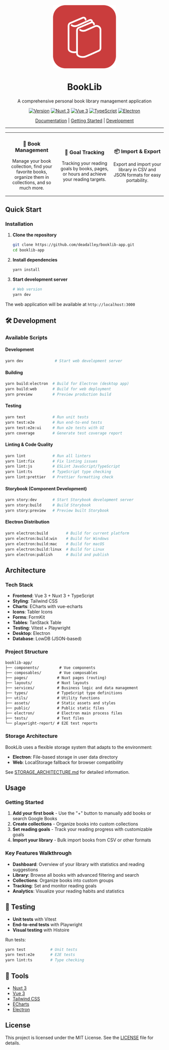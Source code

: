 <div align="center">
  <img src="https://raw.githubusercontent.com/deadalley/booklib-app/main/public/icon.svg" alt="BookLib Logo" width="200"/>
  <h1>BookLib</h1>
  <p>A comprehensive personal book library management application</p>
  
  [![Version](https://img.shields.io/badge/version-0.1.0-blue.svg)](https://github.com/deadalley/booklib-app)
  [![Nuxt 3](https://img.shields.io/badge/Nuxt-3-00C58E.svg)](https://nuxt.com)
  [![Vue 3](https://img.shields.io/badge/Vue-3-4FC08D.svg)](https://vuejs.org)
  [![TypeScript](https://img.shields.io/badge/TypeScript-007ACC.svg)](https://www.typescriptlang.org)
  [![Electron](https://img.shields.io/badge/Electron-9FEAF9.svg)](https://www.electronjs.org)
  
  [Documentation](#-features) | [Getting Started](#-quick-start) | [Development](#-development)
</div>

---

<div align="center">
  <table>
    <tr>
      <td align="center" width="33%">
        <h3>📖 Book Management</h3>
        <p>Manage your book collection, find your favorite books, organize them in collections, and so much more.</p>
      </td>
      <td align="center" width="33%">
        <h3>🎯 Goal Tracking</h3>
        <p>Tracking your reading goals by books, pages, or hours and achieve your reading targets.</p>
      </td>
      <td align="center" width="33%">
        <h3>📦 Import & Export</h3>
        <p>Export and import your library in CSV and JSON formats for easy portability.</p>
      </td>
    </tr>
  </table>
</div>

## Quick Start

### Installation

1. **Clone the repository**
   ```bash
   git clone https://github.com/deadalley/booklib-app.git
   cd booklib-app
   ```

2. **Install dependencies**
   ```bash
   yarn install
   ```

3. **Start development server**
   ```bash
   # Web version
   yarn dev
   ```

The web application will be available at `http://localhost:3000`

## 🛠️ Development

### Available Scripts

#### Development
```bash
yarn dev              # Start web development server
```

#### Building
```bash
yarn build:electron  # Build for Electron (desktop app)
yarn build:web       # Build for web deployment
yarn preview         # Preview production build
```

#### Testing
```bash
yarn test            # Run unit tests
yarn test:e2e        # Run end-to-end tests
yarn test:e2e:ui     # Run e2e tests with UI
yarn coverage        # Generate test coverage report
```

#### Linting & Code Quality
```bash
yarn lint            # Run all linters
yarn lint:fix        # Fix linting issues
yarn lint:js         # ESLint JavaScript/TypeScript
yarn lint:ts         # TypeScript type checking
yarn lint:prettier   # Prettier formatting check
```

#### Storybook (Component Development)
```bash
yarn story:dev       # Start Storybook development server
yarn story:build     # Build Storybook
yarn story:preview   # Preview built Storybook
```

#### Electron Distribution
```bash
yarn electron:build        # Build for current platform
yarn electron:build:win    # Build for Windows
yarn electron:build:mac    # Build for macOS
yarn electron:build:linux  # Build for Linux
yarn electron:publish      # Build and publish
```

## Architecture

### Tech Stack
- **Frontend**: Vue 3 + Nuxt 3 + TypeScript
- **Styling**: Tailwind CSS
- **Charts**: ECharts with vue-echarts
- **Icons**: Tabler Icons
- **Forms**: FormKit
- **Tables**: TanStack Table
- **Testing**: Vitest + Playwright
- **Desktop**: Electron
- **Database**: LowDB (JSON-based)

### Project Structure
```
booklib-app/
├── components/         # Vue components
├── composables/        # Vue composables
├── pages/             # Nuxt pages (routing)
├── layouts/           # Nuxt layouts
├── services/          # Business logic and data management
├── types/             # TypeScript type definitions
├── utils/             # Utility functions
├── assets/            # Static assets and styles
├── public/            # Public static files
├── electron/          # Electron main process files
├── tests/             # Test files
└── playwright-report/ # E2E test reports
```

### Storage Architecture
BookLib uses a flexible storage system that adapts to the environment:

- **Electron**: File-based storage in user data directory
- **Web**: LocalStorage fallback for browser compatibility

See [STORAGE_ARCHITECTURE.md](STORAGE_ARCHITECTURE.md) for detailed information.

## Usage

### Getting Started
1. **Add your first book** - Use the "+" button to manually add books or search Google Books
2. **Create collections** - Organize books into custom collections
3. **Set reading goals** - Track your reading progress with customizable goals
4. **Import your library** - Bulk import books from CSV or other formats

### Key Features Walkthrough
- **Dashboard**: Overview of your library with statistics and reading suggestions
- **Library**: Browse all books with advanced filtering and search
- **Collections**: Organize books into custom groups
- **Tracking**: Set and monitor reading goals
- **Analytics**: Visualize your reading habits and statistics

## 🧪 Testing

- **Unit tests** with Vitest
- **End-to-end tests** with Playwright
- **Visual testing** with Histoire

Run tests:
```bash
yarn test           # Unit tests
yarn test:e2e       # E2E tests
yarn lint:ts        # Type checking
```

## 🔨 Tools

- [Nuxt 3](https://nuxt.com/)
- [Vue 3](https://vuejs.org/)
- [Tailwind CSS](https://tailwindcss.com/)
- [ECharts](https://echarts.apache.org/)
- [Electron](https://www.electronjs.org/)

## License

This project is licensed under the MIT License. See the [LICENSE](LICENSE) file for details.
